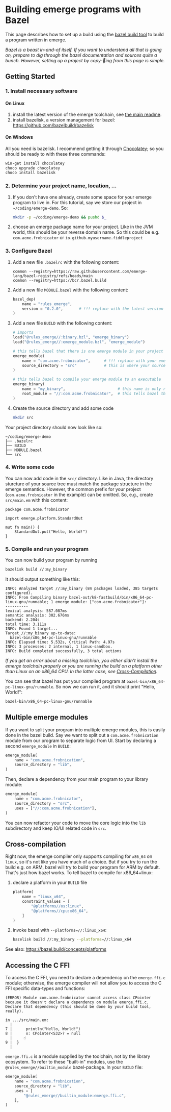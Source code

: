 # Building emerge programs with Bazel

This page describes how to set up a build using the [bazel build tool](https://bazel.build) to build a
program written in emerge.

*Bazel is a beast in-and-of itself. If you want to understand all that is going on, prepare to dig through the
bazel documentation and sources quite a bunch. However, setting up a project by copy-🍝ing from this page is simple.*

## Getting Started

### 1. Install necessary software

#### On Linux

1. install the latest version of the emerge toolchain, see [the main readme](../readme.md).
2. install bazelisk, a version management for bazel: https://github.com/bazelbuild/bazelisk

#### On Windows

All you need is bazelisk. I recommend getting it through [Chocolatey](https://chocolatey.org/); so you
should be ready to with these three commands:

```powershell
win-get install chocolatey
choco upgrade chocolatey
choco install bazelisk
```

### 2. Determine your project name, location, ...

1. If you don't have one already, create some space for your emerge program to live in. For this tutorial,
   say we store our project in `~/coding/emerge-demo`. So:

   ```bash
   mkdir -p ~/coding/emerge-demo && pushd $_
   ```
2. choose an emerge package name for your project. Like in the JVM world, this should be your reverse domain name.
   So this could be e.g. `com.acme.frobnicator` or `io.github.myusername.fiddleproject`

### 3. Configure Bazel

1. Add a new file `.bazelrc` with the following content:
   ```
   common --registry=https://raw.githubusercontent.com/emerge-lang/bazel-registry/refs/heads/main
   common --registry=https://bcr.bazel.build
   ```
2. Add a new file `MODULE.bazel` with the following content:
    ```python
    bazel_dep(
        name = "rules_emerge",
        version = "0.2.0",       # !!! replace with the latest version of emerge
    )
    ```
3. Add a new file `BUILD` with the following content:
   ```python
   # imports
   load("@rules_emerge//:binary.bzl", "emerge_binary")
   load("@rules_emerge//:emerge_module.bzl", "emerge_module")
   
   # this tells bazel that there is one emerge module in your project
   emerge_module(
       name = "com.acme.frobnicator",      # !!! replace with your emerge package name
       source_directory = "src"            # this is where your source files will live, relative to the BUILD file
   )
   
   # this tells bazel to compile your emerge module to an executable
   emerge_binary(
       name = "my_binary",                       # this name is only relevant for invoking bazel
       root_module = "//:com.acme.frobnicator",  # this tells bazel that your executable should contain the com.acme.frobnicator module
   )
   ```
4. Create the source directory and add some code
   ```bash
   mkdir src
   ```

Your project directory should now look like so:

```
~/coding/emerge-demo
├── .bazelrc
├── BUILD
├── MODULE.bazel
└── src
```
   
### 4. Write some code

You can now add code in the `src/` directory. Like in Java, the directory sturcture of your source tree must
match the package structure in the emerge semantics. However, the common prefix for your project (`com.acme.frobnicator`
in the example) can be omitted. So, e.g., create `src/main.em` with this content:

```
package com.acme.frobnicator

import emerge.platform.StandardOut

mut fn main() {
    StandardOut.put("Hello, World!")
}
```

### 5. Compile and run your program

You can now build your program by running

```bash
bazelisk build //:my_binary
```

It should output something like this:

```
INFO: Analyzed target //:my_binary (84 packages loaded, 385 targets configured).
INFO: From Compiling binary bazel-out/k8-fastbuild/bin/x86_64-pc-linux-gnu/runnable; 1 emerge module: ["com.acme.frobnicator"]:
----------
lexical analysis: 587.087ms
semantic analysis: 302.676ms
backend: 2.204s
total time: 3.111s
INFO: Found 1 target...
Target //:my_binary up-to-date:
  bazel-bin/x86_64-pc-linux-gnu/runnable
INFO: Elapsed time: 5.532s, Critical Path: 4.97s
INFO: 3 processes: 2 internal, 1 linux-sandbox.
INFO: Build completed successfully, 3 total actions
````

_If you get an error about a missing toolchian, you either didn't install the emerge toolchain properly or you are
running the build on a platform other than Linux on an x86_64 CPU. In the latter case, see [Cross-Compilation](#Cross-compilation)._

You can see that bazel has put your compiled program at `bazel-bin/x86_64-pc-linux-gnu/runnable`. So now we can run it,
and it should print "Hello, World!":

```bash
bazel-bin/x86_64-pc-linux-gnu/runnable
```

## Multiple emerge modules

If you want to split your program into multiple emerge modules, this is easily done in the bazel build. Say we want
to split out a `com.acme.frobnication` module from our program to separate logic from UI. Start by declaring a second
`emerge_module` in `BUILD`:

```python
emerge_module(
    name = "com.acme.frobnication",
    source_directory = "lib",
)
```

Then, declare a dependency from your main program to your library module:

```python
emerge_module(
    name = "com.acme.frobnicator",
    source_directory = "src",
    uses = ["//:com.acme.frobnication"],
)
```

You can now refactor your code to move the core logic into the `lib` subdirectory and keep IO/UI related code in
`src`.

## Cross-compilation

Right now, the emerge compiler only supports compiling for `x86_64` on `linux`, so it's not like you have much
of a choice.  But if you try to run the build e.g. on ARM, bazel will try to build your program for ARM by default. That's just
how bazel works. To tell bazel to compile for x86_64+linux:

1. declare a platform in your `BUILD` file
   ```python
   platform(
       name = "linux_x64",
       constraint_values = [
           "@platforms//os:linux",
           "@platforms//cpu:x86_64",
       ]
   )
   ```
2. invoke bazel with `--platforms=//:linux_x64`:
   ```bash
   bazelisk build //:my_binary --platforms=//:linux_x64
   ```

See also: https://bazel.build/concepts/platforms

## Accessing the C FFI

To access the C FFI, you need to declare a dependency on the `emerge.ffi.c` module; otherwise, the emerge compiler
will not allow you to access the C FFI specific data-types and functions:

```
(ERROR) Module com.acme.frobnicator cannot access class CPointer because it doesn't declare a dependency on module emerge.ffi.c. Declare that dependency (this should be done by your build tool, really).

in .../src/main.em:
  |
7 |      println("Hello, World!")
8 |      x: CPointer<S32>? = null
  |     ☝️
9 |  }
  |
```

`emerge.ffi.c` is a module supplied by the toolchain, not by the library ecosystem. To refer to these "built-in" modules,
use the `@rules_emerge//builtin_module` bazel-package. In your `BUILD` file:

```python
emerge_module(
    name = "com.acme.frobnication",
    source_directory = "lib",
    uses = [
        "@rules_emerge//builtin_module:emerge.ffi.c",
    ],
)
```